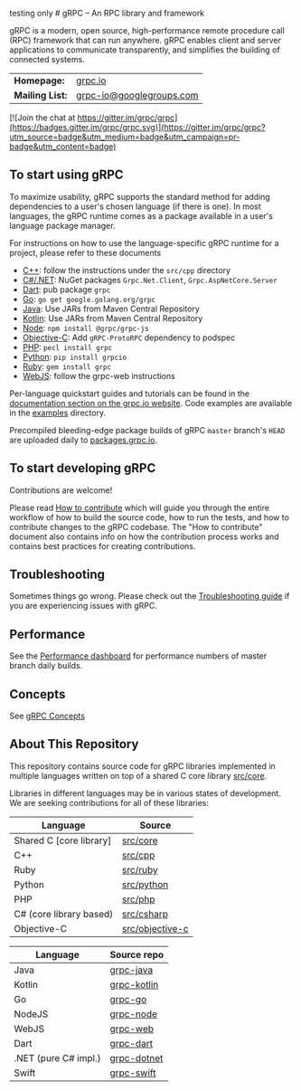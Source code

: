 testing only # gRPC – An RPC library and framework

gRPC is a modern, open source, high-performance remote procedure call (RPC)
framework that can run anywhere. gRPC enables client and server applications to
communicate transparently, and simplifies the building of connected systems.

<table>
  <tr>
    <td><b>Homepage:</b></td>
    <td><a href="https://grpc.io/">grpc.io</a></td>
  </tr>
  <tr>
    <td><b>Mailing List:</b></td>
    <td><a href="https://groups.google.com/forum/#!forum/grpc-io">grpc-io@googlegroups.com</a></td>
  </tr>
</table>

[![Join the chat at https://gitter.im/grpc/grpc](https://badges.gitter.im/grpc/grpc.svg)](https://gitter.im/grpc/grpc?utm_source=badge&utm_medium=badge&utm_campaign=pr-badge&utm_content=badge)

## To start using gRPC

To maximize usability, gRPC supports the standard method for adding dependencies
to a user's chosen language (if there is one). In most languages, the gRPC
runtime comes as a package available in a user's language package manager.

For instructions on how to use the language-specific gRPC runtime for a project,
please refer to these documents

- [C++](src/cpp): follow the instructions under the `src/cpp` directory
- [C#/.NET](https://github.com/grpc/grpc-dotnet): NuGet packages `Grpc.Net.Client`, `Grpc.AspNetCore.Server`
- [Dart](https://github.com/grpc/grpc-dart): pub package `grpc`
- [Go](https://github.com/grpc/grpc-go): `go get google.golang.org/grpc`
- [Java](https://github.com/grpc/grpc-java): Use JARs from Maven Central
  Repository
- [Kotlin](https://github.com/grpc/grpc-kotlin): Use JARs from Maven Central
  Repository
- [Node](https://github.com/grpc/grpc-node): `npm install @grpc/grpc-js`
- [Objective-C](src/objective-c): Add `gRPC-ProtoRPC` dependency to podspec
- [PHP](src/php): `pecl install grpc`
- [Python](src/python/grpcio): `pip install grpcio`
- [Ruby](src/ruby): `gem install grpc`
- [WebJS](https://github.com/grpc/grpc-web): follow the grpc-web instructions

Per-language quickstart guides and tutorials can be found in the
[documentation section on the grpc.io website](https://grpc.io/docs/). Code
examples are available in the [examples](examples) directory.

Precompiled bleeding-edge package builds of gRPC `master` branch's `HEAD` are
uploaded daily to [packages.grpc.io](https://packages.grpc.io).

## To start developing gRPC

Contributions are welcome!

Please read [How to contribute](CONTRIBUTING.md) which will guide you through
the entire workflow of how to build the source code, how to run the tests, and
how to contribute changes to the gRPC codebase. The "How to contribute" document
also contains info on how the contribution process works and contains best
practices for creating contributions.

## Troubleshooting

Sometimes things go wrong. Please check out the
[Troubleshooting guide](TROUBLESHOOTING.md) if you are experiencing issues with
gRPC.

## Performance

See the
[Performance dashboard](https://grafana-dot-grpc-testing.appspot.com/)
for performance numbers of master branch daily builds.

## Concepts

See [gRPC Concepts](CONCEPTS.md)

## About This Repository

This repository contains source code for gRPC libraries implemented in multiple
languages written on top of a shared C core library [src/core](src/core).

Libraries in different languages may be in various states of development. We are
seeking contributions for all of these libraries:

| Language                | Source                             |
| ----------------------- | ---------------------------------- |
| Shared C [core library] | [src/core](src/core)               |
| C++                     | [src/cpp](src/cpp)                 |
| Ruby                    | [src/ruby](src/ruby)               |
| Python                  | [src/python](src/python)           |
| PHP                     | [src/php](src/php)                 |
| C# (core library based) | [src/csharp](src/csharp)           |
| Objective-C             | [src/objective-c](src/objective-c) |

| Language             | Source repo                                        |
| -------------------- | -------------------------------------------------- |
| Java                 | [grpc-java](https://github.com/grpc/grpc-java)     |
| Kotlin               | [grpc-kotlin](https://github.com/grpc/grpc-kotlin) |
| Go                   | [grpc-go](https://github.com/grpc/grpc-go)         |
| NodeJS               | [grpc-node](https://github.com/grpc/grpc-node)     |
| WebJS                | [grpc-web](https://github.com/grpc/grpc-web)       |
| Dart                 | [grpc-dart](https://github.com/grpc/grpc-dart)     |
| .NET (pure C# impl.) | [grpc-dotnet](https://github.com/grpc/grpc-dotnet) |
| Swift                | [grpc-swift](https://github.com/grpc/grpc-swift) |
